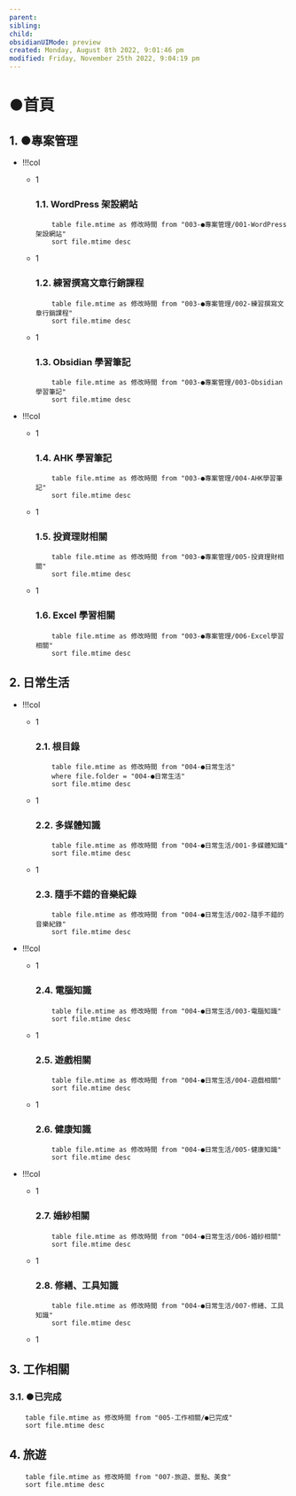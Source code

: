 ```yaml
---
parent: 
sibling: 
child: 
obsidianUIMode: preview
created: Monday, August 8th 2022, 9:01:46 pm
modified: Friday, November 25th 2022, 9:04:19 pm
---
```

# ●首頁
## 1. ●專案管理

- !!!col
	- 1
		### 1.1. WordPress 架設網站
		```dataview
			table file.mtime as 修改時間 from "003-●專案管理/001-WordPress架設網站" 
			sort file.mtime desc
		```
	- 1
		 ### 1.2. 練習撰寫文章行銷課程
		```dataview
			table file.mtime as 修改時間 from "003-●專案管理/002-練習撰寫文章行銷課程" 
			sort file.mtime desc
		```
	- 1
		### 1.3. Obsidian 學習筆記
		```dataview
			table file.mtime as 修改時間 from "003-●專案管理/003-Obsidian學習筆記" 
			sort file.mtime desc
		```


- !!!col
	- 1
		### 1.4. AHK 學習筆記
		```dataview
			table file.mtime as 修改時間 from "003-●專案管理/004-AHK學習筆記" 
			sort file.mtime desc
		```
	- 1
		### 1.5. 投資理財相關
		```dataview
			table file.mtime as 修改時間 from "003-●專案管理/005-投資理財相關" 
			sort file.mtime desc
		```
	- 1
		### 1.6. Excel 學習相關
		```dataview
			table file.mtime as 修改時間 from "003-●專案管理/006-Excel學習相關" 
			sort file.mtime desc
		```


## 2. 日常生活





- !!!col
	- 1
		### 2.1. 根目錄
		```dataview
			table file.mtime as 修改時間 from "004-●日常生活" 
			where file.folder = "004-●日常生活"
			sort file.mtime desc
		```
	- 1
		### 2.2. 多媒體知識
		```dataview
			table file.mtime as 修改時間 from "004-●日常生活/001-多媒體知識" 
			sort file.mtime desc
		```
	- 1
		### 2.3. 隨手不錯的音樂紀錄
		```dataview
			table file.mtime as 修改時間 from "004-●日常生活/002-隨手不錯的音樂紀錄" 
			sort file.mtime desc
		```




- !!!col
	- 1
		### 2.4. 電腦知識
		```dataview
			table file.mtime as 修改時間 from "004-●日常生活/003-電腦知識" 
			sort file.mtime desc
		```
	- 1
		### 2.5. 遊戲相關
		```dataview
			table file.mtime as 修改時間 from "004-●日常生活/004-遊戲相關" 
			sort file.mtime desc
		```
	- 1
		### 2.6. 健康知識
		```dataview
			table file.mtime as 修改時間 from "004-●日常生活/005-健康知識" 
			sort file.mtime desc
		```


- !!!col
	- 1
		### 2.7. 婚紗相關
		```dataview
			table file.mtime as 修改時間 from "004-●日常生活/006-婚紗相關" 
			sort file.mtime desc
		```
	- 1
		### 2.8. 修繕、工具知識
		```dataview
			table file.mtime as 修改時間 from "004-●日常生活/007-修繕、工具知識" 
			sort file.mtime desc
		```
	- 1

## 3. 工作相關
### 3.1. ●已完成
```dataview
	table file.mtime as 修改時間 from "005-工作相關/●已完成" 
	sort file.mtime desc
```

## 4. 旅遊
```dataview
	table file.mtime as 修改時間 from "007-旅遊、景點、美食" 
	sort file.mtime desc
```



